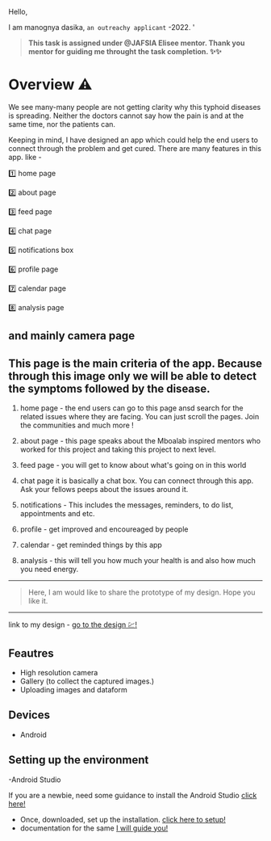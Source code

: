 Hello,

I am manognya dasika, `an outreachy applicant` -2022. '

> **This task is assigned under @JAFSIA Elisee mentor. Thank you mentor for guiding me throught the task completion. ✨✨**

Overview ⚠️
=================================================================================================
We see many-many people are not getting clarity why this typhoid diseases is spreading. Neither the doctors cannot say how the pain is and at the same time, nor the patients can.

Keeping in mind, I have designed an app which could help the end users to connect through the problem and get cured. There are many features in this app. like -

1️⃣ home page

2️⃣ about page

3️⃣ feed page

4️⃣ chat page

5️⃣ notifications box

6️⃣ profile page

7️⃣ calendar page

8️⃣ analysis page

and mainly **camera page** 
-------
This page is the main criteria of the app. Because through this image only we will be able to detect the symptoms followed by the disease.
--------

1. home page -
the end users can go to this page ansd search for the related issues where they are facing. You can just scroll the pages. Join the communities and much more !

2. about page -
this page speaks about the Mboalab inspired mentors who worked for this project and taking this project to next level.

3. feed page -
you will get to know about what's going on in this world

4. chat page
it is basically a chat box. You can connect through this app. Ask your fellows peeps about the issues around it.

5. notifications -
This includes the messages, reminders, to do list, appointments and etc.

6. profile -
get improved and encoureaged by people

7. calendar -
get reminded things by this app

8. analysis -
this will tell you how much your health is and also how much you need energy. 

------------------------------------------------------------------------------------------------------------

> Here, I am would like to share the prototype of my design. Hope you like it.

------------------------------------------------------------------------------------------------------------
link to my design - [go to the design 💹!](https://www.figma.com/proto/wOwgNHSXp79SlvTifTneYb/mboalab?node-id=0%3A1502&scaling=min-zoom&page-id=0%3A1&starting-point-node-id=0%3A1502)


Feautres 
------
- High resolution camera
- Gallery (to collect the captured images.)
- Uploading images and dataform

Devices
----
- Android

Setting up the environment
------

-Android Studio

If you are a newbie, need some guidance to install the Android Studio [click here!](https://www.youtube.com/watch?v=0zx_eFyHRU0) 

- Once, downloaded, set up the installation. [click here to setup!](https://www.youtube.com/watch?v=SQTwtawsdeU)
- documentation for the same [I will guide you!](https://stackoverflow.com/questions/27570516/how-to-open-an-existing-project-in-android-studio)

